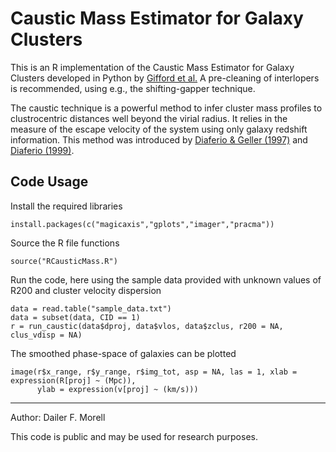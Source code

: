 # Caustic Mass Estimator for Galaxy Clusters 
This is an R implementation of the Caustic Mass Estimator for Galaxy Clusters developed in Python by [Gifford et al.](https://github.com/giffordw/CausticMass)
A pre-cleaning of interlopers is recommended, using e.g., the shifting-gapper technique.

The caustic technique is a powerful method to infer cluster mass profiles to clustrocentric distances well beyond the virial radius. It relies in the measure of the escape velocity of the system using only galaxy redshift information. This method was introduced by [Diaferio & Geller (1997)](https://arxiv.org/abs/astro-ph/9701034) and [Diaferio (1999)](http://arxiv.org/abs/astro-ph/9906331).

Code Usage
----------
Install the required libraries
```
install.packages(c("magicaxis","gplots","imager","pracma"))
```
Source the R file functions
```
source("RCausticMass.R")
```
Run the code, here using the sample data provided with unknown values of R200 and cluster velocity dispersion
```
data = read.table("sample_data.txt")
data = subset(data, CID == 1)
r = run_caustic(data$dproj, data$vlos, data$zclus, r200 = NA, clus_vdisp = NA)
```
The smoothed phase-space of galaxies can be plotted
```
image(r$x_range, r$y_range, r$img_tot, asp = NA, las = 1, xlab = expression(R[proj] ~ (Mpc)), 
      ylab = expression(v[proj] ~ (km/s)))
```
----------
Author: Dailer F. Morell

This code is public and may be used for research purposes.
